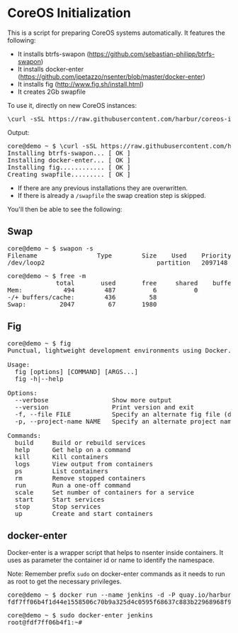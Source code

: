 CoreOS Initialization
=====================

This is a script for preparing CoreOS systems automatically. It features the following:

* It installs btrfs-swapon (https://github.com/sebastian-philipp/btrfs-swapon)
* It installs docker-enter (https://github.com/jpetazzo/nsenter/blob/master/docker-enter)
* It installs fig (http://www.fig.sh/install.html)
* It creates 2Gb swapfile

To use it, directly on new CoreOS instances:

<pre>
\curl -sSL https://raw.githubusercontent.com/harbur/coreos-init/master/install | sudo bash
</pre>

Output:

<pre>
core@demo ~ $ \curl -sSL https://raw.githubusercontent.com/harbur/coreos-init/master/install | sudo bash
Installing btrfs-swapon... [ OK ]
Installing docker-enter... [ OK ]
Installing fig............ [ OK ]
Creating swapfile......... [ OK ]
</pre>

* If there are any previous installations they are overwritten.
* If there is already a `/swapfile` the swap creation step is skipped.

You'll then be able to see the following:

Swap
----

<pre>
core@demo ~ $ swapon -s
Filename				Type		Size	Used	Priority
/dev/loop2                             	partition	2097148	69420	-1
</pre>

<pre>
core@demo ~ $ free -m 
             total       used       free     shared    buffers     cached
Mem:           494        487          6          0          0         51
-/+ buffers/cache:        436         58
Swap:         2047         67       1980
</pre>

Fig
---

<pre>
core@demo ~ $ fig 
Punctual, lightweight development environments using Docker.

Usage:
  fig [options] [COMMAND] [ARGS...]
  fig -h|--help

Options:
  --verbose                 Show more output
  --version                 Print version and exit
  -f, --file FILE           Specify an alternate fig file (default: fig.yml)
  -p, --project-name NAME   Specify an alternate project name (default: directory name)

Commands:
  build     Build or rebuild services
  help      Get help on a command
  kill      Kill containers
  logs      View output from containers
  ps        List containers
  rm        Remove stopped containers
  run       Run a one-off command
  scale     Set number of containers for a service
  start     Start services
  stop      Stop services
  up        Create and start containers
</pre>

docker-enter
------------

Docker-enter is a wrapper script that helps to nsenter inside containers. It uses as parameter the container id or name to identify the namespace.

Note: Remember prefix `sudo` on docker-enter commands as it needs to run as root to get the necessary privileges.

<pre>
core@demo ~ $ docker run --name jenkins -d -P quay.io/harbur/jenkins
fdf7ff06b4f1d44e1558506c70b9a325d4c0595f68637c883b22968968f9c87f
</pre>

<pre>
core@demo ~ $ sudo docker-enter jenkins
root@fdf7ff06b4f1:~# 
</pre>

